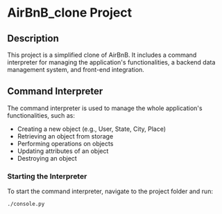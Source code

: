 # AirBnB_clone Project

## Description
This project is a simplified clone of AirBnB. It includes a command interpreter for managing the application's functionalities, a backend data management system, and front-end integration.

## Command Interpreter
The command interpreter is used to manage the whole application's functionalities, such as:
- Creating a new object (e.g., User, State, City, Place)
- Retrieving an object from storage
- Performing operations on objects
- Updating attributes of an object
- Destroying an object

### Starting the Interpreter
To start the command interpreter, navigate to the project folder and run:
```bash
./console.py
